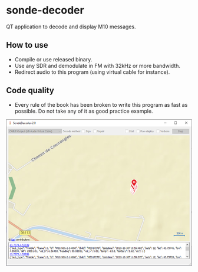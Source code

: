 # sonde-decoder

QT application to decode and display M10 messages.

## How to use

- Compile or use released binary.
- Use any SDR and demodulate in FM with 32kHz or more bandwidth.
- Redirect audio to this program (using virtual cable for instance).

## Code quality

- Every rule of the book has been broken to write this program as fast as possible. Do not take any of it as good practice example.


![GUI](resources/GUI.png)

